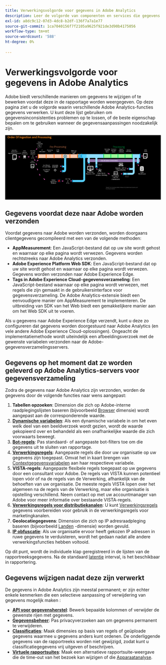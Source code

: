 ```yaml
---
title: Verwerkingsvolgorde voor gegevens in Adobe Analytics
description: Leer de volgorde van componenten en services die gegevens verwerken in Adobe Analytics.
exl-id: a8dc9c12-07d3-4dc8-b2df-136f7a7a1e77
source-git-commit: 1ca7040156f7f2105a9625f921de3d90b4175056
workflow-type: tm+mt
source-wordcount: '588'
ht-degree: 0%

---
```


# Verwerkingsvolgorde voor gegevens in Adobe Analytics

Adobe biedt verschillende manieren om gegevens te wijzigen of te bewerken voordat deze in de rapportage worden weergegeven. Op deze pagina ziet u de volgorde waarin verschillende Adobe Analytics-functies gegevens verwerken. U kunt deze lijst gebruiken om gegevensinconsistenties problemen op te lossen, of de beste eigenschap bepalen om te gebruiken wanneer de gegevensaanpassingen noodzakelijk zijn.

![Verwerkingsopdracht](assets/processing-order.png)

## Gegevens voordat deze naar Adobe worden verzonden

Voordat gegevens naar Adobe worden verzonden, worden doorgaans clientgegevens gecompileerd met een van de volgende methoden:

* **AppMeasurement**: Een JavaScript-bestand dat op uw site wordt gehost en waarnaar op elke pagina wordt verwezen. Gegevens worden rechtstreeks naar Adobe Analytics verzonden.
* **Adobe Experience Platform Web SDK**: Een JavaScript-bestand dat op uw site wordt gehost en waarnaar op elke pagina wordt verwezen. Gegevens worden verzonden naar Adobe Experience Edge.
* **Tags in Adobe Experience Cloud-gegevensverzameling**: Een JavaScript-bestand waarnaar op elke pagina wordt verwezen, met regels die zijn gemaakt in de gebruikersinterface voor gegevensverzameling. De Adobe Analytics-extensie biedt een eenvoudigere manier om AppMeasurement te implementeren. De uitbreiding van SDK van het Web biedt een gemakkelijkere manier aan om het Web SDK uit te voeren.

Als u gegevens naar Adobe Experience Edge verzendt, kunt u deze zo configureren dat gegevens worden doorgestuurd naar Adobe Analytics (en vele andere Adobe Experience Cloud-oplossingen). Ongeacht de implementatiemethode wordt uiteindelijk een afbeeldingsverzoek met de gewenste variabelen verzonden naar de Adobe-gegevensverzamelingsservers.

## Gegevens op het moment dat ze worden geleverd op Adobe Analytics-servers voor gegevensverzameling

Zodra de gegevens naar Adobe Analytics zijn verzonden, worden de gegevens door de volgende functies naar wens aangepast:

1. **Tabellen opzoeken**: Dimension die zich op Adobe-interne raadplegingslijsten baseren (bijvoorbeeld [Browser](/help/components/dimensions/browser.md) dimensie) wordt aangepast aan de corresponderende waarde.
2. [**Dynamische variabelen**](/help/implement/vars/page-vars/dynamic-variables.md): Als een dynamische variabele in om het even welk deel van een beeldverzoek wordt gezien, wordt de waarde gekopieerd over en behandeld als een onafhankelijke waarde die zich voorwaarts beweegt.
3. [**Bot-regels**](/help/admin/admin/c-manage-report-suites/c-edit-report-suites/general/bot-removal/bot-rules.md): Pas standaard- of aangepaste bot-filters toe om die gegevens uit te sluiten van rapportage.
4. [**Verwerkingsregels**](/help/admin/admin/c-manage-report-suites/c-edit-report-suites/general/c-processing-rules/processing-rules.md): Aangepaste regels die door uw organisatie op uw gegevens zijn toegepast. Omvat het in kaart brengen van [Contextgegevensvariabelen](/help/implement/vars/page-vars/contextdata.md) aan haar respectieve variabele.
5. **VISTA-regels**: Aangepaste flexibele regels toegepast op uw gegevens door een consultant voor Adobe. De regels van VISTA kunnen potentieel lopen vóór of na de regels van de Verwerking, afhankelijk van de behoeften van uw organisatie. De meeste regels VISTA lopen over het algemeen na de regels van de Verwerking, maar elke organisatie is opstelling verschillend. Neem contact op met uw accountmanager van Adobe voor meer informatie over bestaande VISTA-regels.
6. [**Verwerkingsregels voor distributiekanalen**](/help/admin/admin/c-manage-report-suites/c-edit-report-suites/marketing-channels/c-rules.md): U kunt [Verwerkingsregels](/help/admin/admin/c-manage-report-suites/c-edit-report-suites/general/c-processing-rules/processing-rules.md) gegevens voorbereiden voor gebruik in de verwerkingsregels voor marketingkanalen.
7. **Geolocatiegegevens**: Dimension die zich op IP adresraadpleging baseren (bijvoorbeeld [Landen](/help/components/dimensions/countries.md) -dimensie) worden gevuld.
8. [**IP obfuscatie**](/help/admin/admin/c-manage-report-suites/c-edit-report-suites/general/general-acct-settings-admin.md): Als uw organisatie ervoor heeft gekozen IP adressen in ruwe gegevens te verduisteren, wordt het gedaan nadat alle andere verwerkingsfuncties hebben voltooid.

Op dit punt, wordt de individuele klap geregistreerd in de lijsten van de rapportreeksgegevens. Na de standaard [latentie](latency.md) interval, is het beschikbaar in rapportering.

## Gegevens wijzigen nadat deze zijn verwerkt

De gegevens in Adobe Analytics zijn meestal permanent; er zijn echter enkele kenmerken die een selectieve aanpassing of verwijdering van gegevens mogelijk maken :

* [**API voor gegevensherstel**](https://developer.adobe.com/analytics-apis/docs/2.0/guides/endpoints/data-repair/): Bewerk bepaalde kolommen of verwijder de gewenste rijen met gegevens.
* [**Gegevensbeheer**](/help/technotes/c-data-governance/an-gdpr-workflow.md): Pas privacyverzoeken aan om gegevens permanent te verwijderen.
* [**Classificaties**](/help/components/classifications/c-classifications.md): Maak dimensies op basis van regels of geüploade gegevens waarmee u gegevens anders kunt ordenen. De onderliggende gegevens van de rapportreeks worden niet gewijzigd, zodat kunt u classificatiegegevens vrij uitgeven of beschrijven.
* [**Virtuele rapportsuites**](/help/components/vrs/vrs-about.md): Maak een alternatieve rapportsuite-weergave die de time-out van het bezoek kan wijzigen of die [Apparaatanalyse](/help/components/cda/overview.md).
